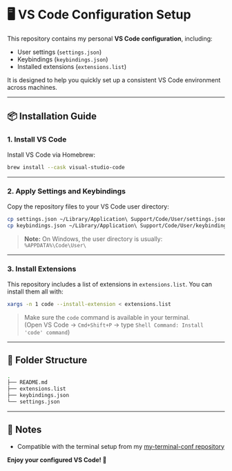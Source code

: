 # 🖥️ VS Code Configuration Setup

This repository contains my personal **VS Code configuration**, including:

- User settings (`settings.json`)
- Keybindings (`keybindings.json`)
- Installed extensions (`extensions.list`)

It is designed to help you quickly set up a consistent VS Code environment across machines.

---

## 📦 Installation Guide

### 1. Install VS Code

Install VS Code via Homebrew:

```bash
brew install --cask visual-studio-code
```

---

### 2. Apply Settings and Keybindings

Copy the repository files to your VS Code user directory:

```bash
cp settings.json ~/Library/Application\ Support/Code/User/settings.json
cp keybindings.json ~/Library/Application\ Support/Code/User/keybindings.json
```

> **Note:** On Windows, the user directory is usually:
> `%APPDATA%\Code\User\`

---

### 3. Install Extensions

This repository includes a list of extensions in `extensions.list`. You can install them all with:

```bash
xargs -n 1 code --install-extension < extensions.list
```

> Make sure the `code` command is available in your terminal.  
> (Open VS Code → `Cmd+Shift+P` → type `Shell Command: Install 'code' command`)

---

## 🧩 Folder Structure

```bash
.
├── README.md
├── extensions.list
├── keybindings.json
└── settings.json
```

---

## 🧠 Notes

- Compatible with the terminal setup from my [my-terminal-conf repository](https://github.com/nastarandarjani/my-terminal-conf)

**Enjoy your configured VS Code! 🚀**

